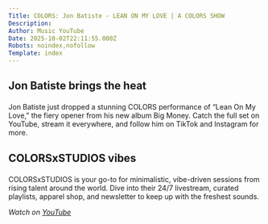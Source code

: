 ```yaml
---
Title: COLORS: Jon Batiste - LEAN ON MY LOVE | A COLORS SHOW
Description: 
Author: Music YouTube
Date: 2025-10-02T22:11:55.000Z
Robots: noindex,nofollow
Template: index
---
```

<h2>
  
  
  Jon Batiste brings the heat
</h2>

<p>Jon Batiste just dropped a stunning COLORS performance of “Lean On My Love,” the fiery opener from his new album Big Money. Catch the full set on YouTube, stream it everywhere, and follow him on TikTok and Instagram for more.</p>

<h2>
  
  
  COLORSxSTUDIOS vibes
</h2>

<p>COLORSxSTUDIOS is your go-to for minimalistic, vibe-driven sessions from rising talent around the world. Dive into their 24/7 livestream, curated playlists, apparel shop, and newsletter to keep up with the freshest sounds.</p>

<p><em>Watch on <a href="https://www.youtube.com/watch?v=rExWNiL_-xI" rel="noopener noreferrer">YouTube</a></em></p>

